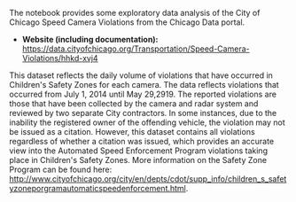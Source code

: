 The notebook provides some exploratory data analysis of the City of Chicago Speed Camera Violations from the Chicago Data portal. 
- **Website (including documentation):** https://data.cityofchicago.org/Transportation/Speed-Camera-Violations/hhkd-xvj4

This dataset reflects the daily volume of violations that have occurred in Children's Safety Zones for each camera. The data reflects violations that occurred from July 1, 2014 until May 29,2919. The reported violations are those that have been collected by the camera and radar system and reviewed by two separate City contractors. In some instances, due to the inability the registered owner of the offending vehicle, the violation may not be issued as a citation. However, this dataset contains all violations regardless of whether a citation was issued, which provides an accurate view into the Automated Speed Enforcement Program violations taking place in Children's Safety Zones. More information on the Safety Zone Program can be found here: http://www.cityofchicago.org/city/en/depts/cdot/supp_info/children_s_safetyzoneporgramautomaticspeedenforcement.html.
